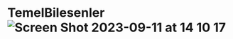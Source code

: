 # TemelBilesenler![Screen Shot 2023-09-11 at 14 10 17](https://github.com/sirineksi/TemelBilesenler/assets/97099040/cf247f95-b9e9-4afd-9c69-d9df3f1ec478)

